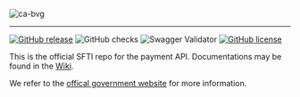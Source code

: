 <!-- ![SFTI_Banner](https://user-images.githubusercontent.com/116151702/232762217-ac254483-0d25-4234-857b-376ff8dbb1e7.png) -->
![ca-bvg](https://github.com/swissfintechinnovations/ca-bvg/assets/116151702/e8c6a9e8-89ab-4bed-b85e-1500865c87d6)


---
[![GitHub release](https://img.shields.io/github/release/swissfintechinnovations/ca-bvg)](https://github.com/swissfintechinnovations/ca-bvg/releases/)
![GitHub checks](https://img.shields.io/github/checks-status/swissfintechinnovations/ca-bvg/main)
![Swagger Validator](https://img.shields.io/swagger/valid/3.0?specUrl=https%3A%2F%2Fraw.githubusercontent.com%2FOAI%2FOpenAPI-Specification%2Fmaster%2Fexamples%2Fv2.0%2Fjson%2Fpetstore-expanded.json)
[![GitHub license](https://img.shields.io/github/license/swissfintechinnovations/ca-bvg)](https://github.com/swissfintechinnovations/ca-bvg/blob/main/LICENSE)

This is the official SFTI repo for the payment API. Documentations may be found in the [Wiki](https://github.com/swissfintechinnovations/ca-bvg/wiki).

We refer to the [offical government website](https://www.kmu.admin.ch/kmu/de/home/praktisches-wissen/personal/personalmanagement/pflichten-der-arbeitgebenden/sozialversicherungen/pensionskasse-bvg.html) for more information.

<!-- An easy-to-read representation of the Payment/XS2A APIs is accessible via the following links: -->
